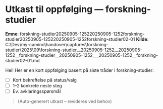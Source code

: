 # Utkast til oppfølging — forskning-studier

**Emne**: forskning-studier20250905-125220250905-1252forskning-studier20250905-125220250905-1252forskning-studier02-01
**Kilde**: C:\Dev\my-camino\handover\captures\forskning-studier\2025\09\forskning-studier__20250905-1252__20250905-1252__forskning-studier__20250905-1252___20250905-1252__forskning-studier02-01.md

Hei! Her er en kort oppfølging basert på siste tråder i forskning-studier:

- [ ] Kort bekreftelse på status/valg
- [ ] 1–2 konkrete neste steg
- [ ] Ev. avklaringsspørsmål

> (Auto-generert utkast – revideres ved behov)
